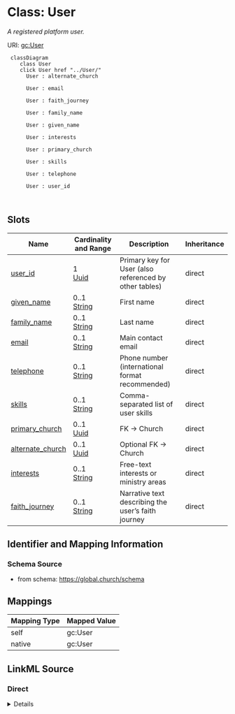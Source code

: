 

# Class: User 


_A registered platform user._





URI: [gc:User](https://global.church/schema/User)





```mermaid
 classDiagram
    class User
    click User href "../User/"
      User : alternate_church
        
      User : email
        
      User : faith_journey
        
      User : family_name
        
      User : given_name
        
      User : interests
        
      User : primary_church
        
      User : skills
        
      User : telephone
        
      User : user_id
        
      
```




<!-- no inheritance hierarchy -->


## Slots

| Name | Cardinality and Range | Description | Inheritance |
| ---  | --- | --- | --- |
| [user_id](user_id.md) | 1 <br/> [Uuid](Uuid.md) | Primary key for User (also referenced by other tables) | direct |
| [given_name](given_name.md) | 0..1 <br/> [String](String.md) | First name | direct |
| [family_name](family_name.md) | 0..1 <br/> [String](String.md) | Last name | direct |
| [email](email.md) | 0..1 <br/> [String](String.md) | Main contact email | direct |
| [telephone](telephone.md) | 0..1 <br/> [String](String.md) | Phone number (international format recommended) | direct |
| [skills](skills.md) | 0..1 <br/> [String](String.md) | Comma-separated list of user skills | direct |
| [primary_church](primary_church.md) | 0..1 <br/> [Uuid](Uuid.md) | FK → Church | direct |
| [alternate_church](alternate_church.md) | 0..1 <br/> [Uuid](Uuid.md) | Optional FK → Church | direct |
| [interests](interests.md) | 0..1 <br/> [String](String.md) | Free-text interests or ministry areas | direct |
| [faith_journey](faith_journey.md) | 0..1 <br/> [String](String.md) | Narrative text describing the user’s faith journey | direct |










## Identifier and Mapping Information






### Schema Source


* from schema: https://global.church/schema




## Mappings

| Mapping Type | Mapped Value |
| ---  | ---  |
| self | gc:User |
| native | gc:User |






## LinkML Source

<!-- TODO: investigate https://stackoverflow.com/questions/37606292/how-to-create-tabbed-code-blocks-in-mkdocs-or-sphinx -->

### Direct

<details>
```yaml
name: User
description: A registered platform user.
from_schema: https://global.church/schema
slots:
- user_id
- given_name
- family_name
- email
- telephone
- skills
- primary_church
- alternate_church
- interests
- faith_journey

```
</details>

### Induced

<details>
```yaml
name: User
description: A registered platform user.
from_schema: https://global.church/schema
attributes:
  user_id:
    name: user_id
    description: Primary key for User (also referenced by other tables).
    from_schema: https://global.church/schema
    rank: 1000
    identifier: true
    alias: user_id
    owner: User
    domain_of:
    - User
    range: uuid
  given_name:
    name: given_name
    description: First name.
    from_schema: https://global.church/schema
    exact_mappings:
    - schema:givenName
    rank: 1000
    alias: given_name
    owner: User
    domain_of:
    - User
    range: string
  family_name:
    name: family_name
    description: Last name.
    from_schema: https://global.church/schema
    exact_mappings:
    - schema:familyName
    rank: 1000
    alias: family_name
    owner: User
    domain_of:
    - User
    range: string
  email:
    name: email
    description: Main contact email.
    from_schema: https://global.church/schema
    exact_mappings:
    - schema:email
    rank: 1000
    alias: email
    owner: User
    domain_of:
    - User
    range: string
  telephone:
    name: telephone
    description: Phone number (international format recommended).
    from_schema: https://global.church/schema
    exact_mappings:
    - schema:telephone
    rank: 1000
    alias: telephone
    owner: User
    domain_of:
    - User
    range: string
  skills:
    name: skills
    description: Comma-separated list of user skills.
    from_schema: https://global.church/schema
    rank: 1000
    alias: skills
    owner: User
    domain_of:
    - User
    range: string
  primary_church:
    name: primary_church
    description: FK → Church.church_id (the user’s primary church).
    from_schema: https://global.church/schema
    rank: 1000
    alias: primary_church
    owner: User
    domain_of:
    - User
    range: uuid
  alternate_church:
    name: alternate_church
    description: Optional FK → Church.church_id (secondary church).
    from_schema: https://global.church/schema
    rank: 1000
    alias: alternate_church
    owner: User
    domain_of:
    - User
    range: uuid
  interests:
    name: interests
    description: Free-text interests or ministry areas.
    from_schema: https://global.church/schema
    rank: 1000
    alias: interests
    owner: User
    domain_of:
    - User
    range: string
  faith_journey:
    name: faith_journey
    description: Narrative text describing the user’s faith journey.
    from_schema: https://global.church/schema
    rank: 1000
    alias: faith_journey
    owner: User
    domain_of:
    - User
    range: string

```
</details>